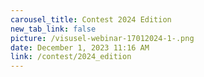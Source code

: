 ```yaml
---
carousel_title: Contest 2024 Edition
new_tab_link: false
picture: /visusel-webinar-17012024-1-.png
date: December 1, 2023 11:16 AM
link: /contest/2024_edition
---
```

